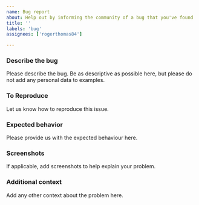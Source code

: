 ```yaml
---
name: Bug report
about: Help out by informing the community of a bug that you've found
title: ''
labels: 'bug'
assignees: ['rogerthomas84']

---
```


### Describe the bug

Please describe the bug. Be as descriptive as possible here, but please do not add any personal data to examples.

### To Reproduce

Let us know how to reproduce this issue.

### Expected behavior

Please provide us with the expected behaviour here.

### Screenshots

If applicable, add screenshots to help explain your problem.

### Additional context

Add any other context about the problem here.
